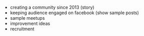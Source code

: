 - creating a community since 2013 (story)
- keeping audience engaged on facebook (show sample posts)
- sample meetups
- improvement ideas
- recruitment
